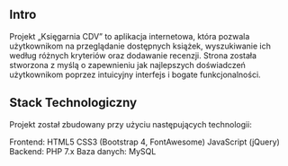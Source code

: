 ## Intro

Projekt „Księgarnia CDV” to aplikacja internetowa, która pozwala użytkownikom na przeglądanie dostępnych książek, wyszukiwanie ich według różnych kryteriów oraz dodawanie recenzji. Strona została stworzona z myślą o zapewnieniu jak najlepszych doświadczeń użytkownikom poprzez intuicyjny interfejs i bogate funkcjonalności.

## Stack Technologiczny

Projekt został zbudowany przy użyciu następujących technologii:

Frontend:
HTML5
CSS3 (Bootstrap 4, FontAwesome)
JavaScript (jQuery)
Backend:
PHP 7.x
Baza danych:
MySQL